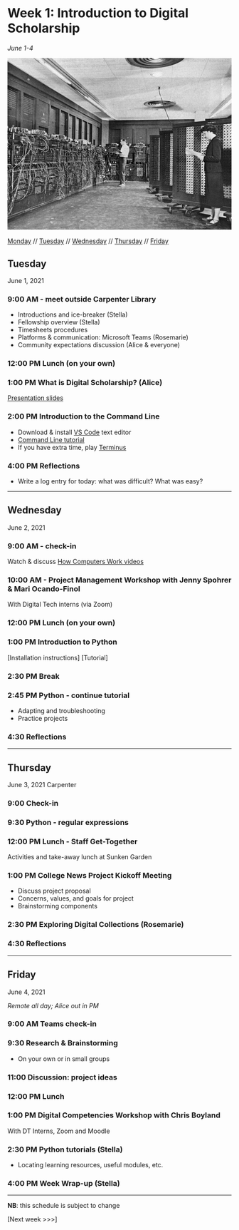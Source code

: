 # Week 1: Introduction to Digital Scholarship

*June 1-4*

![A mid-20th-century computer and two operators](../media/Eniac.jpg)


[Monday](#monday) // [Tuesday](#tuesday) // [Wednesday](#wednesday) // [Thursday](#thursday) // [Friday](#friday)

## Tuesday
June 1, 2021

### 9:00 AM - meet outside Carpenter Library

- Introductions and ice-breaker (Stella)
- Fellowship overview (Stella)
- Timesheets procedures
- Platforms & communication: Microsoft Teams (Rosemarie)
- Community expectations discussion (Alice & everyone)

### 12:00 PM Lunch (on your own)

### 1:00 PM What is Digital Scholarship? (Alice)
[Presentation slides](https://brynmawr-my.sharepoint.com/:p:/g/personal/amcgrath1_brynmawr_edu/EZMYcvVDa0pGid-DiYQf90gBxhrc9PtVGid3OjvJuheKMQ?e=xfvPWi)

### 2:00 PM Introduction to the Command Line
- Download & install [VS Code](https://code.visualstudio.com/) text editor
- [Command Line tutorial](https://github.com/tri-cods/command-line)
- If you have extra time, play [Terminus](https://web.mit.edu/mprat/Public/web/Terminus/Web/main.html)

### 4:00 PM Reflections
- Write a log entry for today: what was difficult? What was easy?

---

## Wednesday
June 2, 2021

### 9:00 AM - check-in
Watch & discuss [How Computers Work videos](https://www.khanacademy.org/computing/computer-science/how-computers-work2/v/khan-academy-and-codeorg-introducing-how-computers-work)

### 10:00 AM - Project Management Workshop with Jenny Spohrer & Mari Ocando-Finol
With Digital Tech interns (via Zoom)

### 12:00 PM Lunch (on your own)

### 1:00 PM Introduction to Python
[Installation instructions]
[Tutorial]

### 2:30 PM Break

### 2:45 PM Python - continue tutorial
- Adapting and troubleshooting
- Practice projects

### 4:30 Reflections

---

## Thursday
June 3, 2021
Carpenter

### 9:00 Check-in

### 9:30 Python - regular expressions

### 12:00 PM Lunch - Staff Get-Together
Activities and take-away lunch at Sunken Garden

### 1:00 PM College News Project Kickoff Meeting
- Discuss project proposal
- Concerns, values, and goals for project
- Brainstorming components

### 2:30 PM Exploring Digital Collections (Rosemarie)

### 4:30 Reflections

---

## Friday
June 4, 2021

*Remote all day; Alice out in PM*

### 9:00 AM Teams check-in

### 9:30 Research & Brainstorming
- On your own or in small groups

### 11:00 Discussion: project ideas

### 12:00 PM Lunch

### 1:00 PM Digital Competencies Workshop with Chris Boyland
With DT Interns, Zoom and Moodle

### 2:30 PM Python tutorials (Stella)
- Locating learning resources, useful modules, etc.

### 4:00 PM Week Wrap-up (Stella)

---

**NB**: this schedule is subject to change

[Next week >>>]
